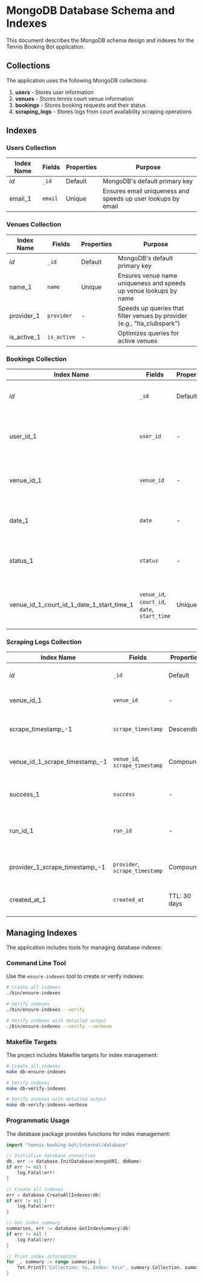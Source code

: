 # MongoDB Database Schema and Indexes

This document describes the MongoDB schema design and indexes for the Tennis Booking Bot application.

## Collections

The application uses the following MongoDB collections:

1. **users** - Stores user information
2. **venues** - Stores tennis court venue information
3. **bookings** - Stores booking requests and their status
4. **scraping_logs** - Stores logs from court availability scraping operations

## Indexes

### Users Collection

| Index Name | Fields | Properties | Purpose |
|------------|--------|------------|---------|
| _id_ | `_id` | Default | MongoDB's default primary key |
| email_1 | `email` | Unique | Ensures email uniqueness and speeds up user lookups by email |

### Venues Collection

| Index Name | Fields | Properties | Purpose |
|------------|--------|------------|---------|
| _id_ | `_id` | Default | MongoDB's default primary key |
| name_1 | `name` | Unique | Ensures venue name uniqueness and speeds up venue lookups by name |
| provider_1 | `provider` | - | Speeds up queries that filter venues by provider (e.g., "lta_clubspark") |
| is_active_1 | `is_active` | - | Optimizes queries for active venues |

### Bookings Collection

| Index Name | Fields | Properties | Purpose |
|------------|--------|------------|---------|
| _id_ | `_id` | Default | MongoDB's default primary key |
| user_id_1 | `user_id` | - | Speeds up queries for bookings by a specific user |
| venue_id_1 | `venue_id` | - | Speeds up queries for bookings at a specific venue |
| date_1 | `date` | - | Optimizes date-based booking queries |
| status_1 | `status` | - | Optimizes queries that filter bookings by status |
| venue_id_1_court_id_1_date_1_start_time_1 | `venue_id`, `court_id`, `date`, `start_time` | Unique | Prevents double-booking the same court at the same time |

### Scraping Logs Collection

| Index Name | Fields | Properties | Purpose |
|------------|--------|------------|---------|
| _id_ | `_id` | Default | MongoDB's default primary key |
| venue_id_1 | `venue_id` | - | Speeds up queries for logs by venue |
| scrape_timestamp_-1 | `scrape_timestamp` | Descending | Optimizes time-based queries, newest first |
| venue_id_1_scrape_timestamp_-1 | `venue_id`, `scrape_timestamp` | Compound | Optimizes queries for logs by venue sorted by time |
| success_1 | `success` | - | Speeds up queries that filter logs by success/failure |
| run_id_1 | `run_id` | - | Speeds up queries for logs from a specific scraping run |
| provider_1_scrape_timestamp_-1 | `provider`, `scrape_timestamp` | Compound | Optimizes provider-specific time-based queries |
| created_at_1 | `created_at` | TTL: 30 days | Automatically deletes logs older than 30 days |

## Managing Indexes

The application includes tools for managing database indexes:

### Command Line Tool

Use the `ensure-indexes` tool to create or verify indexes:

```bash
# Create all indexes
./bin/ensure-indexes

# Verify indexes
./bin/ensure-indexes --verify

# Verify indexes with detailed output
./bin/ensure-indexes --verify --verbose
```

### Makefile Targets

The project includes Makefile targets for index management:

```bash
# Create all indexes
make db-ensure-indexes

# Verify indexes
make db-verify-indexes

# Verify indexes with detailed output
make db-verify-indexes-verbose
```

### Programmatic Usage

The database package provides functions for index management:

```go
import "tennis-booking-bot/internal/database"

// Initialize database connection
db, err := database.InitDatabase(mongoURI, dbName)
if err != nil {
    log.Fatal(err)
}

// Create all indexes
err = database.CreateAllIndexes(db)
if err != nil {
    log.Fatal(err)
}

// Get index summary
summaries, err := database.GetIndexSummary(db)
if err != nil {
    log.Fatal(err)
}

// Print index information
for _, summary := range summaries {
    fmt.Printf("Collection: %s, Index: %s\n", summary.Collection, summary.IndexName)
}
``` 